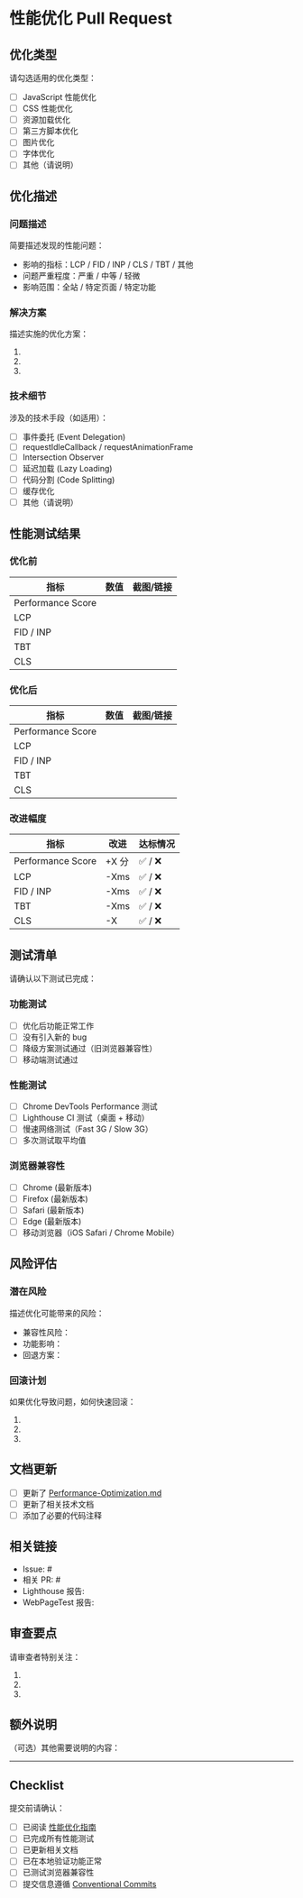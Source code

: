 # 性能优化 Pull Request

## 优化类型

请勾选适用的优化类型：

- [ ] JavaScript 性能优化
- [ ] CSS 性能优化
- [ ] 资源加载优化
- [ ] 第三方脚本优化
- [ ] 图片优化
- [ ] 字体优化
- [ ] 其他（请说明）

## 优化描述

### 问题描述

简要描述发现的性能问题：

- 影响的指标：LCP / FID / INP / CLS / TBT / 其他
- 问题严重程度：严重 / 中等 / 轻微
- 影响范围：全站 / 特定页面 / 特定功能

### 解决方案

描述实施的优化方案：

1.
2.
3.

### 技术细节

涉及的技术手段（如适用）：

- [ ] 事件委托 (Event Delegation)
- [ ] requestIdleCallback / requestAnimationFrame
- [ ] Intersection Observer
- [ ] 延迟加载 (Lazy Loading)
- [ ] 代码分割 (Code Splitting)
- [ ] 缓存优化
- [ ] 其他（请说明）

## 性能测试结果

### 优化前

| 指标 | 数值 | 截图/链接 |
|-----|------|----------|
| Performance Score | | |
| LCP | | |
| FID / INP | | |
| TBT | | |
| CLS | | |

### 优化后

| 指标 | 数值 | 截图/链接 |
|-----|------|----------|
| Performance Score | | |
| LCP | | |
| FID / INP | | |
| TBT | | |
| CLS | | |

### 改进幅度

| 指标 | 改进 | 达标情况 |
|-----|------|---------|
| Performance Score | +X 分 | ✅ / ❌ |
| LCP | -Xms | ✅ / ❌ |
| FID / INP | -Xms | ✅ / ❌ |
| TBT | -Xms | ✅ / ❌ |
| CLS | -X | ✅ / ❌ |

## 测试清单

请确认以下测试已完成：

### 功能测试

- [ ] 优化后功能正常工作
- [ ] 没有引入新的 bug
- [ ] 降级方案测试通过（旧浏览器兼容性）
- [ ] 移动端测试通过

### 性能测试

- [ ] Chrome DevTools Performance 测试
- [ ] Lighthouse CI 测试（桌面 + 移动）
- [ ] 慢速网络测试（Fast 3G / Slow 3G）
- [ ] 多次测试取平均值

### 浏览器兼容性

- [ ] Chrome (最新版本)
- [ ] Firefox (最新版本)
- [ ] Safari (最新版本)
- [ ] Edge (最新版本)
- [ ] 移动浏览器（iOS Safari / Chrome Mobile）

## 风险评估

### 潜在风险

描述优化可能带来的风险：

- 兼容性风险：
- 功能影响：
- 回退方案：

### 回滚计划

如果优化导致问题，如何快速回滚：

1.
2.
3.

## 文档更新

- [ ] 更新了 [Performance-Optimization.md](../docs/dev/Performance-Optimization.md)
- [ ] 更新了相关技术文档
- [ ] 添加了必要的代码注释

## 相关链接

- Issue: #
- 相关 PR: #
- Lighthouse 报告:
- WebPageTest 报告:

## 审查要点

请审查者特别关注：

1.
2.
3.

## 额外说明

（可选）其他需要说明的内容：


---

## Checklist

提交前请确认：

- [ ] 已阅读 [性能优化指南](../docs/dev/Performance-Optimization.md)
- [ ] 已完成所有性能测试
- [ ] 已更新相关文档
- [ ] 已在本地验证功能正常
- [ ] 已测试浏览器兼容性
- [ ] 提交信息遵循 [Conventional Commits](https://www.conventionalcommits.org/)
